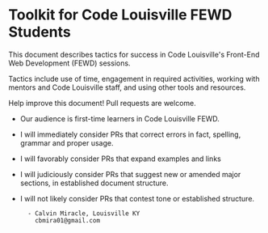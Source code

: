 
# Toolkit for Code Louisville FEWD Students

This document describes tactics for success in Code Louisville's Front-End Web Development (FEWD) sessions. 

Tactics include use of time, engagement in required activities, working with mentors and Code Louisville staff, and using other tools and resources.

Help improve this document! Pull requests are welcome. 
- Our audience is first-time learners in Code Louisville FEWD.
- I will immediately consider PRs that correct errors in fact, spelling, grammar and proper usage. 
- I will favorably consider PRs that expand examples and links
- I will judiciously consider PRs that suggest new or amended major sections, in established document structure.
- I will not likely consider PRs that contest tone or established structure.

        - Calvin Miracle, Louisville KY
          cbmira01@gmail.com
